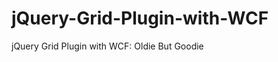 jQuery-Grid-Plugin-with-WCF
===========================

jQuery Grid Plugin with WCF: Oldie But Goodie
